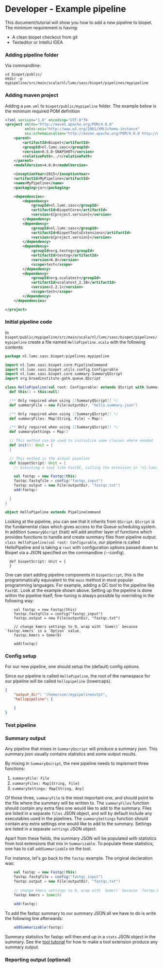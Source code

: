# Developer - Example pipeline

This document/tutorial will show you how to add a new pipeline to biopet. The minimum requirement is having:

 - A clean biopet checkout from git
 - Texteditor or IntelliJ IDEA
 
### Adding pipeline folder

Via commandline:

```
cd biopet/public/
mkdir -p mypipeline/src/main/scala/nl/lumc/sasc/biopet/pipelines/mypipeline
```

### Adding maven project

Adding a `pom.xml` to `biopet/public/mypipeline` folder. The example below is the minimum required POM definition

```xml
<?xml version="1.0" encoding="UTF-8"?>
<project xmlns="http://maven.apache.org/POM/4.0.0"
         xmlns:xsi="http://www.w3.org/2001/XMLSchema-instance"
         xsi:schemaLocation="http://maven.apache.org/POM/4.0.0 http://maven.apache.org/xsd/maven-4.0.0.xsd">
    <parent>
        <artifactId>Biopet</artifactId>
        <groupId>nl.lumc.sasc</groupId>
        <version>0.5.0-SNAPSHOT</version>
        <relativePath>../</relativePath>
    </parent>
    <modelVersion>4.0.0</modelVersion>

    <inceptionYear>2015</inceptionYear>
    <artifactId>MyPipeline</artifactId>
    <name>MyPipeline</name>
    <packaging>jar</packaging>

    <dependencies>
        <dependency>
            <groupId>nl.lumc.sasc</groupId>
            <artifactId>BiopetCore</artifactId>
            <version>${project.version}</version>
        </dependency>
        <dependency>
            <groupId>nl.lumc.sasc</groupId>
            <artifactId>BiopetToolsExtensions</artifactId>
            <version>${project.version}</version>
        </dependency>
        <dependency>
            <groupId>org.testng</groupId>
            <artifactId>testng</artifactId>
            <version>6.8</version>
            <scope>test</scope>
        </dependency>
        <dependency>
            <groupId>org.scalatest</groupId>
            <artifactId>scalatest_2.10</artifactId>
            <version>2.2.1</version>
            <scope>test</scope>
        </dependency>
    </dependencies>

</project>
```

### Initial pipeline code

In `biopet/public/mypipeline/src/main/scala/nl/lumc/sasc/biopet/pipelines/mypipeline` create a file named `HelloPipeline.scala` with the following contents:

```scala
package nl.lumc.sasc.biopet/pipelines.mypipeline

import nl.lumc.sasc.biopet.core.PipelineCommand
import nl.lumc.sasc.biopet.utils.config.Configurable
import nl.lumc.sasc.biopet.core.summary.SummaryQScript
import org.broadinstitute.gatk.queue.QScript

class HelloPipeline(val root: Configurable) extends QScript with SummaryQScript {
  def this() = this(null)

  /** Only required when using [[SummaryQScript]] */
  def summaryFile = new File(outputDir, "hello.summary.json")

  /** Only required when using [[SummaryQScript]] */
  def summaryFiles: Map[String, File] = Map()

  /** Only required when using [[SummaryQScript]] */
  def summarySettings = Map()

  // This method can be used to initialize some classes where needed
  def init(): Unit = {
  }

  // This method is the actual pipeline
  def biopetScript: Unit = {
    // Executing a tool like FastQC, calling the extension in `nl.lumc.sasc.biopet.extensions.Fastqc`

    val fastqc = new Fastqc(this)
    fastqc.fastqfile = config("fastqc_input")
    fastqc.output = new File(outputDir, "fastqc.txt")
    add(fastqc)

  }
}

object HelloPipeline extends PipelineCommand

```

Looking at the pipeline, you can see that it inherits from `QScript`. `QScript` is the fundamental class which gives access to the Queue scheduling system. In addition `SummaryQScript` (trait) will add another layer of functions which provides functions to handle and create summary files from pipeline output.
`class HelloPipeline(val root: Configurable`, our pipeline is called HelloPipeline and is taking a `root` with configuration options passed down to Biopet via a JSON specified on the commandline (--config).

```
  def biopetScript: Unit = {
  }
```

One can start adding pipeline components in `biopetScript`, this is the programmatically equivalent to the `main` method in most popular programming languages. For example, adding a QC tool to the pipeline like `FastQC`. Look at the example shown above.
Setting up the pipeline is done within the pipeline itself, fine-tuning is always possible by overriding in the following way:
 
```
    val fastqc = new Fastqc(this)
    fastqc.fastqfile = config("fastqc_input")
    fastqc.output = new File(outputDir, "fastqc.txt")
    
    // change kmers settings to 9, wrap with `Some()` because `fastqc.kmers` is a `Option` value.
    fastqc.kmers = Some(9)
    
    add(fastqc)

```




### Config setup

For our new pipeline, one should setup the (default) config options.

Since our pipeline is called `HelloPipeline`, the root of the namespace for our pipeline will be called `hellopipeline` (lowercaps).

```json
{
    "output_dir": "/home/user/mypipelineoutpt",
    "hellopipeline": {
        
    }
}

```


### Test pipeline

### Summary output

Any pipeline that mixes in `SummaryQscript` will produce a summary json. 
This summary json usually contains statistics and some output results. 

By mixing in `SummaryQscript`, the new pipeline needs to implement three functions:

1. `summaryFile: File`
2. `summaryFiles: Map[String, File]`
3. `summarySettings: Map[String, Any]`

Of those three, `summaryFile` is the most important one, and should point to the file where the summary will be written to.
The `summaryFiles` function should contain any extra files one would like to add to the summary. 
 Files are listed in a separate `files` JSON object, and will by default include any executables used in the pipelines.
The `summarySettings` function should contain any extra settings one would like to add to the summary.
  Settings are listed in a separate `settings` JSON object. 
  
 
Apart from these fields, the summary JSON will be populated with statistics from tool extensions that mix in `Summarizable`. 
To populate these statistics, one has to call `addSummarizable` on the tool.
   
   For instance, let's go back to the `fastqc` example. The original declaration was:
   
 
```scala
    val fastqc = new Fastqc(this)
    fastqc.fastqfile = config("fastqc_input")
    fastqc.output = new File(outputDir, "fastqc.txt")
    
    // change kmers settings to 9, wrap with `Some()` because `fastqc.kmers` is a `Option` value.
    fastqc.kmers = Some(9)
    
    add(fastqc)
```   

To add the fastqc summary to our summary JSON all we have to do is write the following line afterwards:

```scala
    addSummarizable(fastqc)
```    
 
Summary statistics for fastqc will then end up in a `stats` JSON object in the summary. 
See the [tool tutorial](example-tool.md) for how to make a tool extension produce any summary output.

### Reporting output (optional)